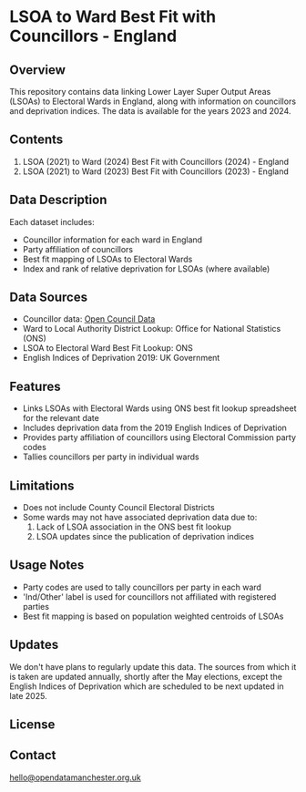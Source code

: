 # LSOA to Ward Best Fit with Councillors - England

## Overview

This repository contains data linking Lower Layer Super Output Areas (LSOAs) to Electoral Wards in England, along with information on councillors and deprivation indices. The data is available for the years 2023 and 2024.

## Contents

1. LSOA (2021) to Ward (2024) Best Fit with Councillors (2024) - England
2. LSOA (2021) to Ward (2023) Best Fit with Councillors (2023) - England

## Data Description

Each dataset includes:
- Councillor information for each ward in England
- Party affiliation of councillors
- Best fit mapping of LSOAs to Electoral Wards
- Index and rank of relative deprivation for LSOAs (where available)

## Data Sources

- Councillor data: [Open Council Data](http://opencouncildata.co.uk/productsAndDownloads.php)
- Ward to Local Authority District Lookup: Office for National Statistics (ONS)
- LSOA to Electoral Ward Best Fit Lookup: ONS
- English Indices of Deprivation 2019: UK Government

## Features

- Links LSOAs with Electoral Wards using ONS best fit lookup spreadsheet for the relevant date
- Includes deprivation data from the 2019 English Indices of Deprivation
- Provides party affiliation of councillors using Electoral Commission party codes
- Tallies councillors per party in individual wards

## Limitations

- Does not include County Council Electoral Districts
- Some wards may not have associated deprivation data due to:
  1. Lack of LSOA association in the ONS best fit lookup
  2. LSOA updates since the publication of deprivation indices

## Usage Notes

- Party codes are used to tally councillors per party in each ward
- 'Ind/Other' label is used for councillors not affiliated with registered parties
- Best fit mapping is based on population weighted centroids of LSOAs

## Updates

We don't have plans to regularly update this data. The sources from which it is taken are updated annually, shortly after the May elections, except the English Indices of Deprivation which are scheduled to be next updated in late 2025.

## License



## Contact

hello@opendatamanchester.org.uk
